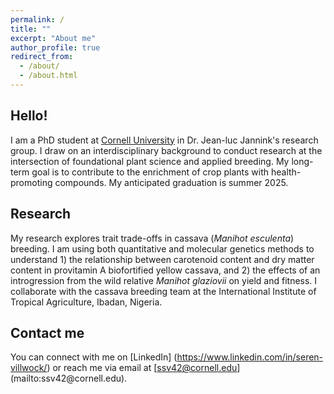 ```yaml
---
permalink: /
title: ""
excerpt: "About me"
author_profile: true
redirect_from: 
  - /about/
  - /about.html
---
```



Hello!
------
I am a PhD student at [Cornell University](https://cals.cornell.edu/seren-villwock) in Dr. Jean-luc Jannink's research group. I draw on an interdisciplinary background to conduct research at the intersection of foundational plant science and applied breeding. My long-term goal is to contribute to the enrichment of crop plants with health-promoting compounds. My anticipated graduation is summer 2025.

Research
------
My research explores trait trade-offs in cassava (_Manihot esculenta_) breeding. I am using both quantitative and molecular genetics methods to understand 1) the relationship between carotenoid content and dry matter content in provitamin A biofortified yellow cassava, and 2) the effects of an introgression from the wild relative _Manihot glaziovii_ on yield and fitness. I collaborate with the cassava breeding team at the International Institute of Tropical Agriculture, Ibadan, Nigeria.

Contact me
------
You can connect with me on [LinkedIn] (https://www.linkedin.com/in/seren-villwock/) or reach me via email at [ssv42@cornell.edu] (mailto:ssv42&commat;cornell.edu).
